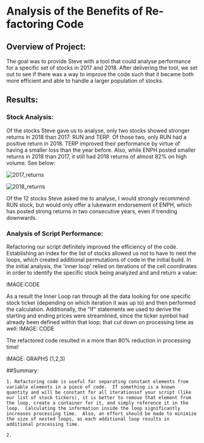 # Analysis of the Benefits of Re-factoring Code

## Overview of Project:
The goal was to provide Steve with a tool that could analyse performance for a specific set of stocks in 2017 and 2018.  After delivering 
the tool, we set out to see if there was a way to improve the code such that it became both more efficient and able to handle a larger 
population of stocks.

## Results:
### Stock Analysis:
Of the stocks Steve gave us to analyse, only two stocks showed stronger returns in 2018 than 2017: RUN and TERP.  Of those two, 
only RUN had a positive return in 2018.  TERP improved their performance by virtue of having a smaller loss than the year before. Also, 
while ENPH posted smaller returns in 2018 than 2017, it still had 2018 returns of almost 82% on high volume.  See below: 


![2017_returns](https://user-images.githubusercontent.com/68127033/89134376-b316a000-d4f2-11ea-91f7-c768e80d93ce.png)


![2018_returns](https://user-images.githubusercontent.com/68127033/89134516-d7bf4780-d4f3-11ea-87af-2f13b928f480.png)

Of the 12 stocks Steve asked me to analyse, I would strongly recommend RUN stock, but would only offer a lukewarm endorsement 
of ENPH, which has posted strong returns in two consecutive years, even if trending downwards.

### Analysis of Script Performance:
Refactoring our script definitely improved the efficiency of the code.  Establishing an index for the list of stocks allowed us not to have 
to nest the loops, which created additional permutations of code in the initial build.  In the initial analysis, the 'inner loop' relied on 
iterations of the cell coordinates in order to identify the specific stock being analyzed and and return a value:  

IMAGE:CODE  

As a result
the Inner Loop ran through all the data looking for one specific stock ticker (depending on which iteration it was up to) and then performed
the calculation.   Additionally, the "If" statements we used to derive the starting and ending prices were streamlined, since the ticker symbol
had already been defined within that loop; that cut down on processing time as well: IMAGE: CODE

The refactored code resulted in a more than 80% reduction in processing time!

IMAGE: GRAPHS (1,2,3)

##Summary:

	1. Refactoring code is useful for separating constant elements from variable elements in a piece of code.  If something is a known quantity and will be constant for all iterationsof your script (like our list of stock tickers), it is better to remove that element from the loop, create a container for it, and simply reference it in the loop.  Calculating the information inside the loop significantly increases processing time.  Also, an effort should be made to minimize the size of nested loops, as each additional loop results in additional processing time.

	2. 
